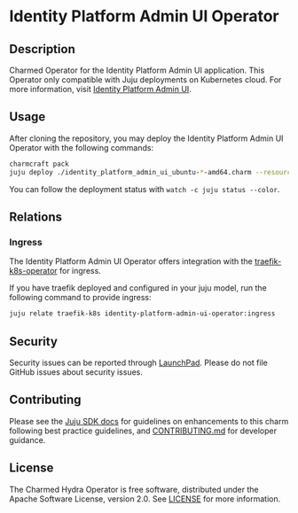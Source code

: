 # Identity Platform Admin UI Operator

## Description

Charmed Operator for the Identity Platform Admin UI application. This Operator only compatible with Juju deployments on Kubernetes cloud. For more information, visit [Identity Platform Admin UI](https://github.com/canonical/identity-platform-admin-ui).

## Usage
After cloning the repository, you may deploy the Identity Platform Admin UI Operator with the following commands:
```bash
charmcraft pack
juju deploy ./identity_platform_admin_ui_ubuntu-*-amd64.charm --resource oci-image=$(yq eval '.resources.oci-image.upstream-source' metadata.yaml) --trust
```

You can follow the deployment status with `watch -c juju status --color`.

## Relations

### Ingress

The Identity Platform Admin UI Operator offers integration with the [traefik-k8s-operator](https://github.com/canonical/traefik-k8s-operator) for ingress.

If you have traefik deployed and configured in your juju model, run the following command to provide ingress:

```bash
juju relate traefik-k8s identity-platform-admin-ui-operator:ingress
```

## Security

Security issues can be reported through [LaunchPad](https://wiki.ubuntu.com/DebuggingSecurity#How%20to%20File). Please do not file GitHub issues about security issues.

## Contributing

Please see the [Juju SDK docs](https://juju.is/docs/sdk) for guidelines on enhancements to this
charm following best practice guidelines, and
[CONTRIBUTING.md](https://github.com/canonical/hydra-operator/blob/main/CONTRIBUTING.md) for developer guidance.

## License

The Charmed Hydra Operator is free software, distributed under the Apache Software License, version 2.0. See [LICENSE](https://github.com/canonical/hydra-operator/blob/main/LICENSE) for more information.